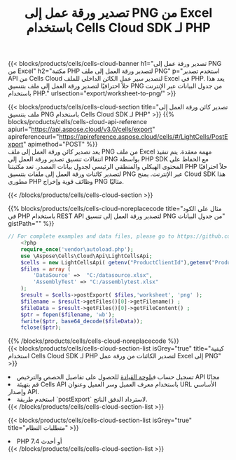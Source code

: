 ﻿---
title:  تصدير ورقة عمل إلى PNG من Excel باستخدام Cells Cloud SDK لـ PHP
description:  Aspose.Cells Cloud REST API يدعم تصدير الملفات بتنسيق {0} إلى {1} باستخدام {2}.
kwords:
howto:
---
{{< blocks/products/cells/cells-cloud-banner h1="تصدير ورقة عمل إلى PNG من Excel" h2="مكتبة PHP لتصدير ورقة العمل إلى ملف PNG" p="استخدم تصدير API من Cells Cloud لتصدير سير عمل الكائن الداخلي للملف Excel في PHP. يعد هذا حلاً احترافيًا لتصدير ورقة العمل إلى ملف بتنسيق PNG من جدول البيانات عبر الإنترنت باستخدام PHP." urlsection="export/worksheet-to-png/" >}}

{{< blocks/products/cells/cells-cloud-section title="تصدير كائن ورقة العمل إلى ملف بتنسيق PNG باستخدام Cells Cloud SDK لـ PHP" >}}
{{% blocks/products/cells/cells-cloud-api-reference apiurl="https://api.aspose.cloud/v3.0/cells/export" apireferenceurl="https://apireference.aspose.cloud/cells/#/LightCells/PostExport" apimethod="POST" %}}
<br/>
يعد تصدير كائن ورقة العمل إلى ملف PNG من ملف Excel مهمة معقدة. يتم تنفيذ انتقالات تنسيق تصدير ورقة العمل إلى PNG بواسطة PHP SDK مع الحفاظ على المحتوى الهيكلي والمنطقي الرئيسي لجدول بيانات المصدر. تعد مكتبتنا PHP حلاً احترافيًا لتصدير كائنات ورقة العمل إلى ملفات بتنسيق PNG عبر الإنترنت. يمنح Cloud SDK هذا مطوري PHP وظائف قوية وإخراج PNG مثاليًا.

{{< /blocks/products/cells/cells-cloud-section >}}

{{% blocks/products/cells/cells-cloud-noreplacecode title="مثال على الكود في PHP باستخدام REST API لتصدير ورقة العمل إلى تنسيق PNG من جدول البيانات" gistPath="" %}}
  
```php
// For complete examples and data files, please go to https://github.com/aspose-cells-cloud/aspose-cells-cloud-php/
    <?php
    require_once('vendor\autoload.php');
    use \Aspose\Cells\Cloud\Api\LightCellsApi;
    $cells = new LightCellsApi( getenv("ProductClientId"),getenv("ProductClientSecret") );
    $files = array (
        'DataSource' =>  "C:/datasource.xlsx",
        'AssemblyTest' => "C:/assemblytest.xlsx"
    );
    $result = $cells->postExport( $files,'worksheet', 'png' );
    $filename = $result->getFiles()[0]->getFilename() ;
    $fileData = $result->getFiles()[0]->getFileContent() ;
    $ptr = fopen($filename, 'wb');
    fwrite($ptr, base64_decode($fileData));
    fclose($ptr);
```
   
{{% /blocks/products/cells/cells-cloud-noreplacecode %}}
<br/>
{{< blocks/products/cells/cells-cloud-section-list isGrey="true" title="كيفية استخدام Cells Cloud SDK لـ PHP لتصدير الكائنات من ورقة عمل Excel إلى PNG" >}}
<li> تسجيل حساب في<a href="https://dashboard.aspose.cloud/">لوحة القيادة</a> للحصول على تفاصيل الحصص والترخيص API مجانًا</li>
<li>قم بتهيئة Cells API باستخدام معرف العميل وسر العميل وعنوان URL الأساسي وإصدار API.</li>
<li>استخدم طريقة `postExport` لاسترداد الدفق الناتج.</li>
{{< /blocks/products/cells/cells-cloud-section-list >}}

{{< blocks/products/cells/cells-cloud-section-list isGrey="true" title="متطلبات النظام" >}}
<li>PHP 7.4 أو أحدث</li>
{{< /blocks/products/cells/cells-cloud-section-list >}}
